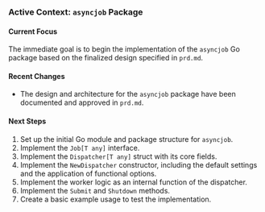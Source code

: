 ### Active Context: `asyncjob` Package

#### Current Focus

The immediate goal is to begin the implementation of the `asyncjob` Go package based on the finalized design specified in `prd.md`.

#### Recent Changes

- The design and architecture for the `asyncjob` package have been documented and approved in `prd.md`.

#### Next Steps

1.  Set up the initial Go module and package structure for `asyncjob`.
2.  Implement the `Job[T any]` interface.
3.  Implement the `Dispatcher[T any]` struct with its core fields.
4.  Implement the `NewDispatcher` constructor, including the default settings and the application of functional options.
5.  Implement the worker logic as an internal function of the dispatcher.
6.  Implement the `Submit` and `Shutdown` methods.
7.  Create a basic example usage to test the implementation.

